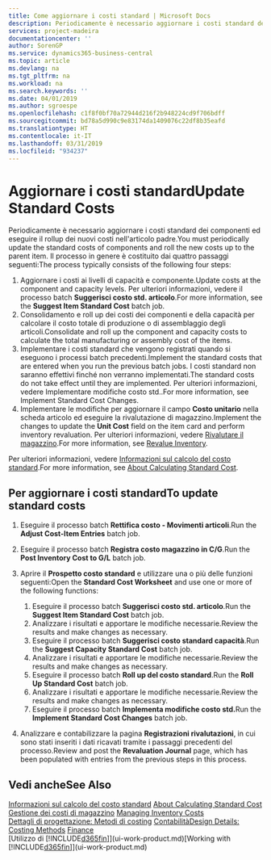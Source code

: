 ```yaml
---
title: Come aggiornare i costi standard | Microsoft Docs
description: Periodicamente è necessario aggiornare i costi standard dei componenti ed eseguire il rollup dei nuovi costi nell'articolo padre.
services: project-madeira
documentationcenter: ''
author: SorenGP
ms.service: dynamics365-business-central
ms.topic: article
ms.devlang: na
ms.tgt_pltfrm: na
ms.workload: na
ms.search.keywords: ''
ms.date: 04/01/2019
ms.author: sgroespe
ms.openlocfilehash: c1f8f0bf70a72944d216f2b948224cd9f706bdff
ms.sourcegitcommit: bd78a5d990c9e83174da1409076c22df8b35eafd
ms.translationtype: HT
ms.contentlocale: it-IT
ms.lasthandoff: 03/31/2019
ms.locfileid: "934237"
---
```

# <a name="update-standard-costs"></a><span data-ttu-id="bb97a-103">Aggiornare i costi standard</span><span class="sxs-lookup"><span data-stu-id="bb97a-103">Update Standard Costs</span></span>
<span data-ttu-id="bb97a-104">Periodicamente è necessario aggiornare i costi standard dei componenti ed eseguire il rollup dei nuovi costi nell'articolo padre.</span><span class="sxs-lookup"><span data-stu-id="bb97a-104">You must periodically update the standard costs of components and roll the new costs up to the parent item.</span></span> <span data-ttu-id="bb97a-105">Il processo in genere è costituito dai quattro passaggi seguenti:</span><span class="sxs-lookup"><span data-stu-id="bb97a-105">The process typically consists of the following four steps:</span></span>  

1.  <span data-ttu-id="bb97a-106">Aggiornare i costi ai livelli di capacità e componente.</span><span class="sxs-lookup"><span data-stu-id="bb97a-106">Update costs at the component and capacity levels.</span></span> <span data-ttu-id="bb97a-107">Per ulteriori informazioni, vedere il processo batch **Suggerisci costo std. articolo**.</span><span class="sxs-lookup"><span data-stu-id="bb97a-107">For more information, see the **Suggest Item Standard Cost** batch job.</span></span>  
2.  <span data-ttu-id="bb97a-108">Consolidamento e roll up dei costi dei componenti e della capacità per calcolare il costo totale di produzione o di assemblaggio degli articoli.</span><span class="sxs-lookup"><span data-stu-id="bb97a-108">Consolidate and roll up the component and capacity costs to calculate the total manufacturing or assembly cost of the items.</span></span>  
3.  <span data-ttu-id="bb97a-109">Implementare i costi standard che vengono registrati quando si eseguono i processi batch precedenti.</span><span class="sxs-lookup"><span data-stu-id="bb97a-109">Implement the standard costs that are entered when you run the previous batch jobs.</span></span> <span data-ttu-id="bb97a-110">I costi standard non saranno effettivi finché non verranno implementati.</span><span class="sxs-lookup"><span data-stu-id="bb97a-110">The standard costs do not take effect until they are implemented.</span></span> <span data-ttu-id="bb97a-111">Per ulteriori informazioni, vedere Implementare modifiche costo std..</span><span class="sxs-lookup"><span data-stu-id="bb97a-111">For more information, see Implement Standard Cost Changes.</span></span>  
4.  <span data-ttu-id="bb97a-112">Implementare le modifiche per aggiornare il campo **Costo unitario** nella scheda articolo ed eseguire la rivalutazione di magazzino.</span><span class="sxs-lookup"><span data-stu-id="bb97a-112">Implement the changes to update the **Unit Cost** field on the item card and perform inventory revaluation.</span></span> <span data-ttu-id="bb97a-113">Per ulteriori informazioni, vedere [Rivalutare il magazzino](inventory-how-revalue-inventory.md).</span><span class="sxs-lookup"><span data-stu-id="bb97a-113">For more information, see [Revalue Inventory](inventory-how-revalue-inventory.md).</span></span>  

<span data-ttu-id="bb97a-114">Per ulteriori informazioni, vedere [Informazioni sul calcolo del costo standard](finance-about-calculating-standard-cost.md).</span><span class="sxs-lookup"><span data-stu-id="bb97a-114">For more information, see [About Calculating Standard Cost](finance-about-calculating-standard-cost.md).</span></span>  
## <a name="to-update-standard-costs"></a><span data-ttu-id="bb97a-115">Per aggiornare i costi standard</span><span class="sxs-lookup"><span data-stu-id="bb97a-115">To update standard costs</span></span>  
1.  <span data-ttu-id="bb97a-116">Eseguire il processo batch **Rettifica costo - Movimenti articoli**.</span><span class="sxs-lookup"><span data-stu-id="bb97a-116">Run the **Adjust Cost-Item Entries** batch job.</span></span>  
2.  <span data-ttu-id="bb97a-117">Eseguire il processo batch **Registra costo magazzino in C/G**.</span><span class="sxs-lookup"><span data-stu-id="bb97a-117">Run the **Post Inventory Cost to G/L** batch job.</span></span>  
3.  <span data-ttu-id="bb97a-118">Aprire il **Prospetto costo standard** e utilizzare una o più delle funzioni seguenti:</span><span class="sxs-lookup"><span data-stu-id="bb97a-118">Open the **Standard Cost Worksheet** and use one or more of the following functions:</span></span>  

    1.  <span data-ttu-id="bb97a-119">Eseguire il processo batch **Suggerisci costo std. articolo**.</span><span class="sxs-lookup"><span data-stu-id="bb97a-119">Run the **Suggest Item Standard Cost** batch job.</span></span>  
    2.  <span data-ttu-id="bb97a-120">Analizzare i risultati e apportare le modifiche necessarie.</span><span class="sxs-lookup"><span data-stu-id="bb97a-120">Review the results and make changes as necessary.</span></span>  
    3.  <span data-ttu-id="bb97a-121">Eseguire il processo batch **Suggerisci costo standard capacità**.</span><span class="sxs-lookup"><span data-stu-id="bb97a-121">Run the **Suggest Capacity Standard Cost** batch job.</span></span>  
    4.  <span data-ttu-id="bb97a-122">Analizzare i risultati e apportare le modifiche necessarie.</span><span class="sxs-lookup"><span data-stu-id="bb97a-122">Review the results and make changes as necessary.</span></span>
    5. <span data-ttu-id="bb97a-123">Eseguire il processo batch **Roll up del costo standard**.</span><span class="sxs-lookup"><span data-stu-id="bb97a-123">Run the **Roll Up Standard Cost** batch job.</span></span>
    6.  <span data-ttu-id="bb97a-124">Analizzare i risultati e apportare le modifiche necessarie.</span><span class="sxs-lookup"><span data-stu-id="bb97a-124">Review the results and make changes as necessary.</span></span>
    7.  <span data-ttu-id="bb97a-125">Eseguire il processo batch **Implementa modifiche costo std.**</span><span class="sxs-lookup"><span data-stu-id="bb97a-125">Run the **Implement Standard Cost Changes** batch job.</span></span>  
4.  <span data-ttu-id="bb97a-126">Analizzare e contabilizzare la pagina **Registrazioni rivalutazioni**, in cui sono stati inseriti i dati ricavati tramite i passaggi precedenti del processo.</span><span class="sxs-lookup"><span data-stu-id="bb97a-126">Review and post the **Revaluation Journal** page, which has been populated with entries from the previous steps in this process.</span></span>  

## <a name="see-also"></a><span data-ttu-id="bb97a-127">Vedi anche</span><span class="sxs-lookup"><span data-stu-id="bb97a-127">See Also</span></span>  
 <span data-ttu-id="bb97a-128">[Informazioni sul calcolo del costo standard](finance-about-calculating-standard-cost.md) </span><span class="sxs-lookup"><span data-stu-id="bb97a-128">[About Calculating Standard Cost](finance-about-calculating-standard-cost.md) </span></span>  
 <span data-ttu-id="bb97a-129">[Gestione dei costi di magazzino](finance-manage-inventory-costs.md) </span><span class="sxs-lookup"><span data-stu-id="bb97a-129">[Managing Inventory Costs](finance-manage-inventory-costs.md) </span></span>  
 <span data-ttu-id="bb97a-130">[Dettagli di progettazione: Metodi di costing](design-details-costing-methods.md) [Contabilità](finance.md)</span><span class="sxs-lookup"><span data-stu-id="bb97a-130">[Design Details: Costing Methods](design-details-costing-methods.md) [Finance](finance.md)</span></span>  
 <span data-ttu-id="bb97a-131">[Utilizzo di [!INCLUDE[d365fin](includes/d365fin_md.md)]](ui-work-product.md)</span><span class="sxs-lookup"><span data-stu-id="bb97a-131">[Working with [!INCLUDE[d365fin](includes/d365fin_md.md)]](ui-work-product.md)</span></span>  
